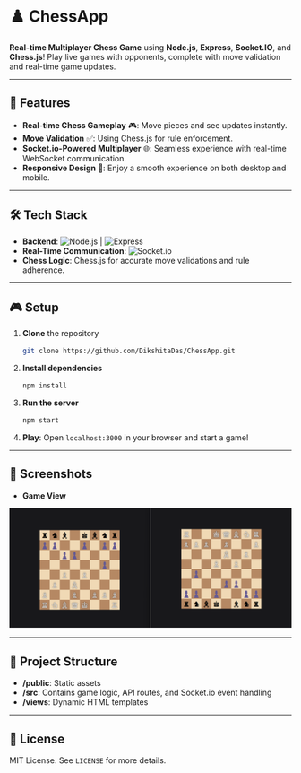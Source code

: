 # ♟️ ChessApp

**Real-time Multiplayer Chess Game** using **Node.js**, **Express**, **Socket.IO**, and **Chess.js**! Play live games with opponents, complete with move validation and real-time game updates. 

---

## 🚀 Features

- **Real-time Chess Gameplay** 🎮: Move pieces and see updates instantly.
- **Move Validation** ✅: Using Chess.js for rule enforcement.
- **Socket.io-Powered Multiplayer** 🌐: Seamless experience with real-time WebSocket communication.
- **Responsive Design** 📱: Enjoy a smooth experience on both desktop and mobile.

---

## 🛠️ Tech Stack

- **Backend**: ![Node.js](https://img.shields.io/badge/Node.js-339933?style=for-the-badge&logo=nodedotjs&logoColor=white) | ![Express](https://img.shields.io/badge/Express.js-404D59?style=for-the-badge)
- **Real-Time Communication**: ![Socket.io](https://img.shields.io/badge/Socket.io-010101?style=for-the-badge&logo=socket.io&logoColor=white)
- **Chess Logic**: Chess.js for accurate move validations and rule adherence.

---

## 🎮 Setup

1. **Clone** the repository  
   ```bash
   git clone https://github.com/DikshitaDas/ChessApp.git
   ```
2. **Install dependencies**  
   ```bash
   npm install
   ```
3. **Run the server**  
   ```bash
   npm start
   ```
4. **Play**: Open `localhost:3000` in your browser and start a game!

---

## 📸 Screenshots
 - **Game View** 
 
 <img src="https://github.com/DikshitaDas/ChessApp/blob/main/game%20board/Screenshot%202024-10-29%20212912.png" width="800" >

---

## 📂 Project Structure

- **/public**: Static assets
- **/src**: Contains game logic, API routes, and Socket.io event handling
- **/views**: Dynamic HTML templates

---

## 📜 License

MIT License. See `LICENSE` for more details.
